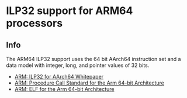 # ILP32 support for ARM64 processors

## Info

The ARM64 ILP32 support uses the 64 bit AArch64 instruction set and a data model with integer, long, and pointer values of 32 bits.


 * [ARM: ILP32 for AArch64 Whitepaper](http://infocenter.arm.com/help/index.jsp?topic=/com.arm.doc.dai0490a/ar01s01.html)
 * [ARM: Procedure Call Standard for the Arm 64-bit Architecture](https://developer.arm.com/docs/ihi0055/latest/procedure-call-standard-for-the-arm-64-bit-architecture)
 * [ARM: ELF for the Arm 64-bit Architecture](https://developer.arm.com/docs/ihi0056/latest/elf-for-the-arm-64-bit-architecture-aarch64-abi-2019q2-documentation)
